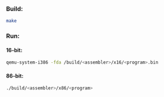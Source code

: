 ### Build:
```bash
make
```

### Run:

#### 16-bit:
```bash
qemu-system-i386 -fda /build/<assembler>/x16/<program>.bin
```

#### 86-bit:
```bash
./build/<assembler>/x86/<program>
```
